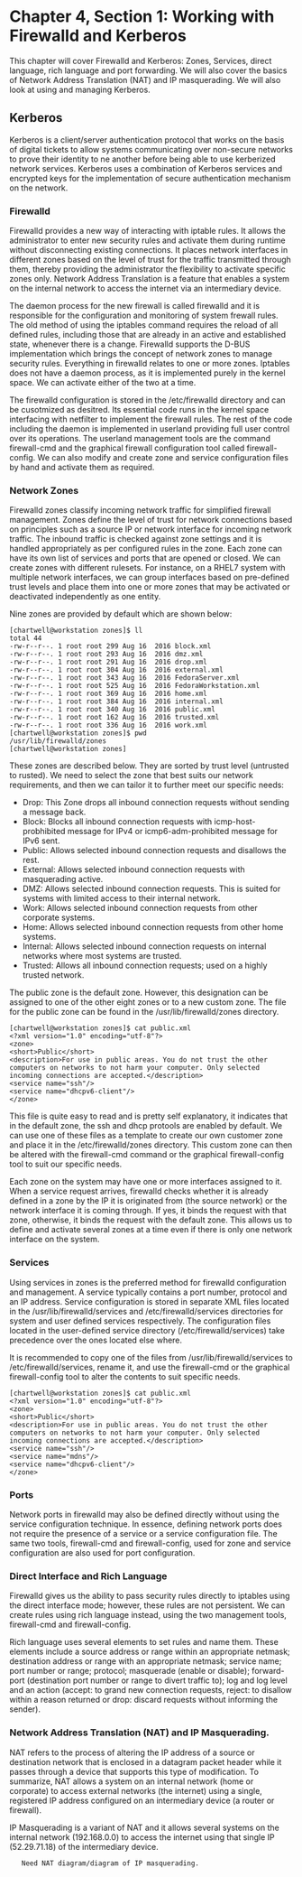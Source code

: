 # Chapter 4, Section 1: Working with Firewalld and Kerberos

This chapter will cover Firewalld and Kerberos: Zones, Services, direct language, rich language and port forwarding. We will also cover the basics of Network Address Translation (NAT) and IP masquerading. We will also look at using and managing Kerberos.

## Kerberos

Kerberos is a client/server authentication protocol that works on the basis of digital tickets to allow systems communicating over non-secure networks to prove their identity to ne another before being able to use kerberized network services. Kerberos uses a combination of Kerberos services and encrypted keys for the implementation of secure authentication mechanism on the network.

### Firewalld

Firewalld provides a new way of interacting with iptable rules. It allows the administrator to enter new security rules and activate them during runtime without disconnecting existing connections. It places network interfaces in different zones based on the level of trust for the traffic transmitted through them, thereby providing the administrator the flexibility to activate specific zones only. Network Address Translation is a feature that enables a system on the internal network to access the internet via an intermediary device.

The daemon process for the new firewall is called firewalld and it is responsible for the configuration and monitoring of system frewall rules. The old method of using the iptables command requires the reload of all defined rules, including those that are already in an active and established state, whenever there is a change. Firewalld supports the D-BUS implementation which brings the concept of network zones to manage security rules. Everything in firewalld relates to one or more zones. Iptables does not have a daemon process, as it is implemented purely in the kernel space. We can activate either of the two at a time.

The firewalld configuration is stored in the /etc/firewalld directory and can be cusotmized as desitred. Its essential code runs in the kernel space interfacing with netfilter to implement the firewall rules. The rest of the code including the daemon is implemented in userland providing full user control over its operations. The userland management tools are the command firewall-cmd and the graphical firewall configuration tool called firewall-config. We can also modify and create zone and service configuration files by hand and activate them as required.

### Network Zones

Firewalld zones classify incoming network traffic for simplified firewall management. Zones define the level of trust for network connections based on principles such as a source IP or network interface for incoming network traffic. The inbound traffic is checked against zone settings and it is handled appropriately as per configured rules in the zone. Each zone can have its own list of services and ports that are opened or closed. We can create zones with different rulesets. For instance, on a RHEL7 system with multiple network interfaces, we can group interfaces based on pre-defined trust levels and place them into one or more zones that may be activated or deactivated independently as one entity.

Nine zones are provided by default which are shown below:
```
[chartwell@workstation zones]$ ll
total 44
-rw-r--r--. 1 root root 299 Aug 16  2016 block.xml
-rw-r--r--. 1 root root 293 Aug 16  2016 dmz.xml
-rw-r--r--. 1 root root 291 Aug 16  2016 drop.xml
-rw-r--r--. 1 root root 304 Aug 16  2016 external.xml
-rw-r--r--. 1 root root 343 Aug 16  2016 FedoraServer.xml
-rw-r--r--. 1 root root 525 Aug 16  2016 FedoraWorkstation.xml
-rw-r--r--. 1 root root 369 Aug 16  2016 home.xml
-rw-r--r--. 1 root root 384 Aug 16  2016 internal.xml
-rw-r--r--. 1 root root 340 Aug 16  2016 public.xml
-rw-r--r--. 1 root root 162 Aug 16  2016 trusted.xml
-rw-r--r--. 1 root root 336 Aug 16  2016 work.xml
[chartwell@workstation zones]$ pwd
/usr/lib/firewalld/zones
[chartwell@workstation zones]
```

These zones are described below. They are sorted by trust level (untrusted to rusted). We need to select the zone that best suits our network requirements, and then we can tailor it to further meet our specific needs:

- Drop: This Zone drops all inbound connection requests without sending a message back.
- Block: Blocks all inbound connection requests with icmp-host-probhibited message for IPv4 or icmp6-adm-prohibited message for IPv6 sent.
- Public: Allows selected inbound connection requests and disallows the rest.
- External: Allows selected inbound connection requests with masquerading active.
- DMZ: Allows selected inbound connection requests. This is suited for systems with limited access to their internal network.
- Work: Allows selected inbound connection requests from other corporate systems.
- Home: Allows selected inbound connection requests from other home systems.
- Internal: Allows selected inbound connection requests on internal networks where most systems are trusted.
- Trusted: Allows all inbound connection requests; used on a highly trusted network.

The public zone is the default zone. However, this designation can be assigned to one of the other eight zones or to a new custom zone. The file for the public zone can be found in the /usr/lib/firewalld/zones directory.

```
[chartwell@workstation zones]$ cat public.xml
<?xml version="1.0" encoding="utf-8"?>
<zone>
<short>Public</short>
<description>For use in public areas. You do not trust the other computers on networks to not harm your computer. Only selected incoming connections are accepted.</description>
<service name="ssh"/>
<service name="dhcpv6-client"/>
</zone>
```

This file is quite easy to read and is pretty self explanatory, it indicates that in the default zone, the ssh and dhcp protools are enabled by default. We can use one of these files as a template to create our own customer zone and place it in the /etc/firewalld/zones directory. This custom zone can then be altered with the firewall-cmd command or the graphical firewall-config tool to suit our specific needs.

Each zone on the system may have one or more interfaces assigned to it. When a service request arrives, firewalld checks whether it is already defined in a zone by the IP it is originated from (the source network) or the network interface it is coming through. If yes, it binds the request with that zone, otherwise, it binds the request with the default zone. This allows us to define and activate several zones at a time even if there is only one network interface on the system.

### Services
Using services in zones is the preferred method for firewalld configuration and management. A service typically contains a port number, protocol and an IP address. Service configuration is stored in separate XML files located in the /usr/lib/firewalld/services and /etc/firewalld/services directories for system and user defined services respectively. The configuration files located in the user-defined service directory (/etc/firewalld/services) take precedence over the ones located else where.

It is recommended to copy one of the files from /usr/lib/firewalld/services to /etc/firewalld/services, rename it, and use the firewall-cmd or the graphical firewall-config tool to alter the contents to suit specific needs.


```
[chartwell@workstation zones]$ cat public.xml
<?xml version="1.0" encoding="utf-8"?>
<zone>
<short>Public</short>
<description>For use in public areas. You do not trust the other computers on networks to not harm your computer. Only selected incoming connections are accepted.</description>
<service name="ssh"/>
<service name="mdns"/>
<service name="dhcpv6-client"/>
</zone>
```

### Ports

Network ports in firewalld may also be defined directly without using the service configuration technique. In essence, defining network ports does not require the presence of a service or a service configuration file. The same two tools, firewall-cmd and firewall-config, used for zone and service configuration are also used for port configuration.

### Direct Interface and Rich Language

Firewalld gives us the ability to pass security rules directly to iptables using the direct interface mode; however, these rules are not persistent. We can create rules using rich language instead, using the two management tools, firewall-cmd and firewall-config.

Rich language uses several elements to set rules and name them. These elements include a source address or range within an appropriate netmask; destination address or range with an appropriate netmask; service name; port number or range; protocol; masquerade (enable or disable); forward-port (destination port number or range to divert traffic to); log and log level and an action (accept: to grand new connection requests, reject: to disallow within a reason returned or drop: discard requests without informing the sender).

### Network Address Translation (NAT) and IP Masquerading.
NAT refers to the process of altering the IP address of a source or destination network that is enclosed in a datagram packet header while it passes through a device that supports this type of modification. To summarize, NAT allows a system on an internal network (home or corporate) to access external networks (the internet) using a single, registered IP address configured on an intermediary device (a router or firewall).

IP Masquerading is a variant of NAT and it allows several systems on the internal network (192.168.0.0) to access the internet using that single IP (52.29.71.18) of the intermediary device.

```
   Need NAT diagram/diagram of IP masquerading. 
```
